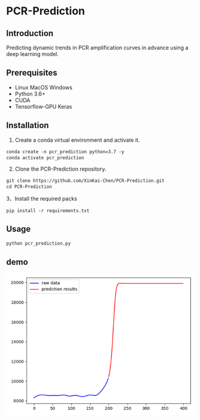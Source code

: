 # PCR-Prediction

## Introduction
Predicting dynamic trends in PCR amplification curves in advance using a deep learning model.

## Prerequisites
- Linux MacOS Windows
- Python 3.6+
- CUDA
- Tensorflow-GPU Keras

## Installation
1. Create a conda virtual environment and activate it.

 ```shell
conda create -n pcr_prediction python=3.7 -y
conda activate pcr_prediction
```
   
2. Clone the PCR-Prediction repository.

```shell
git clone https://github.com/XinKai-Chen/PCR-Prediction.git
cd PCR-Prediction
```

3、Install the required packs

```shell
pip install -r requirements.txt
```
    
## Usage

```shell
python pcr_prediction.py
```

## demo
![diagram](demo/demo.png)


